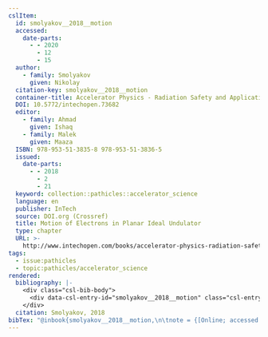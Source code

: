 ```yaml
---
cslItem:
  id: smolyakov__2018__motion
  accessed:
    date-parts:
      - - 2020
        - 12
        - 15
  author:
    - family: Smolyakov
      given: Nikolay
  citation-key: smolyakov__2018__motion
  container-title: Accelerator Physics - Radiation Safety and Applications
  DOI: 10.5772/intechopen.73682
  editor:
    - family: Ahmad
      given: Ishaq
    - family: Malek
      given: Maaza
  ISBN: 978-953-51-3835-8 978-953-51-3836-5
  issued:
    date-parts:
      - - 2018
        - 2
        - 21
  keyword: collection::pathicles::accelerator_science
  language: en
  publisher: InTech
  source: DOI.org (Crossref)
  title: Motion of Electrons in Planar Ideal Undulator
  type: chapter
  URL: >-
    http://www.intechopen.com/books/accelerator-physics-radiation-safety-and-applications/motion-of-electrons-in-planar-ideal-undulator
tags:
  - issue:pathicles
  - topic:pathicles/accelerator_science
rendered:
  bibliography: |-
    <div class="csl-bib-body">
      <div data-csl-entry-id="smolyakov__2018__motion" class="csl-entry">Smolyakov, N. 2018 “Motion of Electrons in Planar Ideal Undulator,” in Ahmad, I. and Malek, M. (eds.) <i>Accelerator Physics - Radiation Safety and Applications</i>. InTech. doi:10.5772/intechopen.73682.</div>
    </div>
  citation: Smolyakov, 2018
bibTex: "@inbook{smolyakov__2018__motion,\n\tnote = {[Online; accessed 2020-12-15]},\n\tauthor = {Smolyakov, Nikolay},\n\tbooktitle = {Accelerator {Physics} - {Radiation} {Safety} and {Applications}},\n\teditor = {Ahmad, Ishaq and Malek, Maaza},\n\tyear = {2018},\n\tmonth = {feb 21},\n\tpublisher = {InTech},\n\ttitle = {Motion of {Electrons} in {Planar} {Ideal} {Undulator}},\n}\n\n"
---
```

